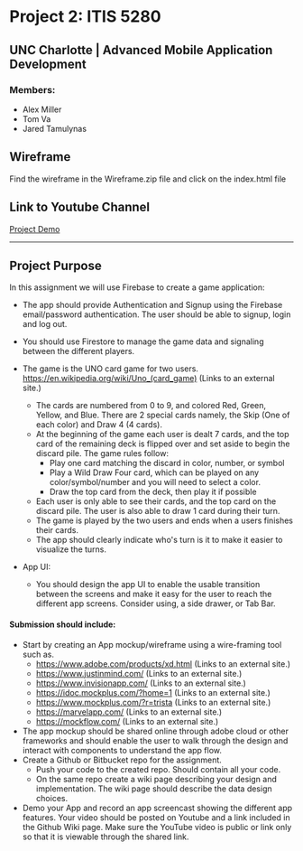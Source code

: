 # Project 2: ITIS 5280
## UNC Charlotte | Advanced Mobile Application Development
### Members:
- Alex Miller
- Tom Va
- Jared Tamulynas

## Wireframe
Find the wireframe in the Wireframe.zip file and click on the index.html file

## Link to Youtube Channel
[Project Demo](https://www.youtube.com/channel/UCKwWHD5A_Sd6AjV6KCnus1A)

---
## Project Purpose

In this assignment we will use Firebase to create a game application:

- The app should provide Authentication and Signup using the Firebase email/password authentication. The user should be able to signup, login and log out.
- You should use Firestore to manage the game data and signaling between the different players.
- The game is the UNO card game for two users. https://en.wikipedia.org/wiki/Uno_(card_game)  (Links to an external site.)
    - The cards are numbered from 0 to 9, and colored Red, Green, Yellow, and Blue. There are 2 special cards namely, the Skip (One of each color) and Draw 4 (4 cards).
    - At the beginning of the game each user is dealt 7 cards, and the top card of the remaining deck is flipped over and set aside to begin the discard pile. The game rules follow:
        - Play one card matching the discard in color, number, or symbol
        - Play a Wild Draw Four card, which can be played on any color/symbol/number and you will need to select a color.
        - Draw the top card from the deck, then play it if possible
    - Each user is only able to see their cards, and the top card on the discard pile. The user is also able to draw 1 card during their turn.
    - The game is played by the two users and ends when a users finishes their cards.
    - The app should clearly indicate who's turn is it to make it easier to visualize the turns.

- App UI:
    - You should design the app UI to enable the usable transition between the screens and make it easy for the user to reach the different app screens. Consider using, a side drawer, or Tab Bar. 

#### Submission should include:
- Start by creating an App mockup/wireframe using a wire-framing tool such as.
   - https://www.adobe.com/products/xd.html (Links to an external site.)
   - https://www.justinmind.com/ (Links to an external site.)
   - https://www.invisionapp.com/ (Links to an external site.)
   - https://idoc.mockplus.com/?home=1 (Links to an external site.)
   - https://www.mockplus.com/?r=trista (Links to an external site.)
   - https://marvelapp.com/ (Links to an external site.)
   - https://mockflow.com/ (Links to an external site.)
- The app mockup should be shared online through adobe cloud or other frameworks and should enable the user to walk through the design and interact with components to understand the app flow.
- Create a Github or Bitbucket repo for the assignment.
   - Push your code to the created repo. Should contain all your code.
   - On the same repo create a wiki page describing your design and implementation. The wiki page should describe the data design choices.
- Demo your App and record an app screencast showing the different app features. Your video should be posted on Youtube and a link included in the Github Wiki page. Make sure the YouTube video is public or link only so that it is viewable through the shared link.
